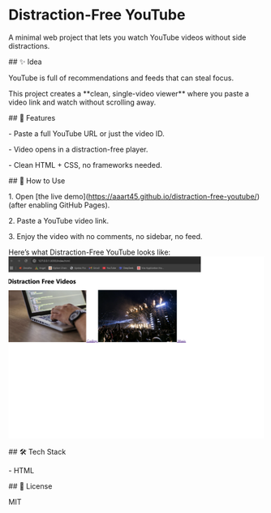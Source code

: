 ﻿# Distraction-Free YouTube



A minimal web project that lets you watch YouTube videos without side distractions.



\## ✨ Idea

YouTube is full of recommendations and feeds that can steal focus.  

This project creates a \*\*clean, single-video viewer\*\* where you paste a video link and watch without scrolling away.



\## 🚀 Features

\- Paste a full YouTube URL or just the video ID.

\- Video opens in a distraction-free player.

\- Clean HTML + CSS, no frameworks needed.



\## 📖 How to Use

1\. Open \[the live demo](https://aaart45.github.io/distraction-free-youtube/) (after enabling GitHub Pages).

2\. Paste a YouTube video link.

3\. Enjoy the video with no comments, no sidebar, no feed.

Here’s what Distraction-Free YouTube looks like:
![Screenshot](DFyoutube.png)



\## 🛠️ Tech Stack

\- HTML

\## 📜 License

MIT




